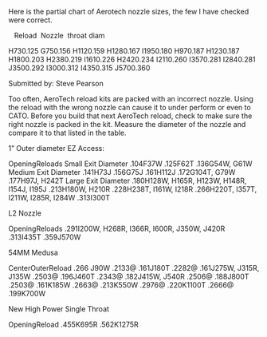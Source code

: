 Here is the partial chart of Aerotech nozzle sizes, the few I have checked were correct.

&nbsp; &nbsp;Reload&nbsp; Nozzle &nbsp;throat diam&nbsp;

H730.125 G750.156 H1120.159 H1280.167 I1950.180 H970.187 H1230.187 H1800.203 H2380.219 I1610.226 H2420.234 I2110.260 I3570.281 I2840.281 J3500.292 I3000.312 I4350.315 J5700.360

Submitted by: Steve Pearson

Too often, AeroTech reload kits are packed with an incorrect nozzle. Using the reload with the wrong nozzle can cause it to under perform or even to CATO. Before you build that next AeroTech reload, check to make sure the right nozzle is packed in the kit. Measure the diameter of the nozzle and compare it to that listed in the table.

1” Outer diameter EZ Access:

OpeningReloads Small Exit Diameter .104F37W .125F62T .136G54W, G61W Medium Exit Diameter .141H73J .156G75J .161H112J .172G104T, G79W .177H97J, H242T Large Exit Diameter .180H128W, H165R, H123W, H148R, I154J, I195J .213H180W, H210R .228H238T, I161W, I218R .266H220T, I357T, I211W, I285R, I284W .313I300T

L2 Nozzle

OpeningReloads .291I200W, H268R, I366R, I600R, J350W, J420R .313I435T .359J570W

54MM Medusa

CenterOuterReload .266&nbsp;J90W .2133@ .161J180T .2282@ .161J275W, J315R, J135W .2503@ .196J460T .2343@ .182J415W, J540R .2506@ .188J800T .2503@ .161K185W .2663@ .213K550W .2976@ .220K1100T .2666@ .199K700W

New High Power Single Throat

OpeningReload .455K695R .562K1275R

